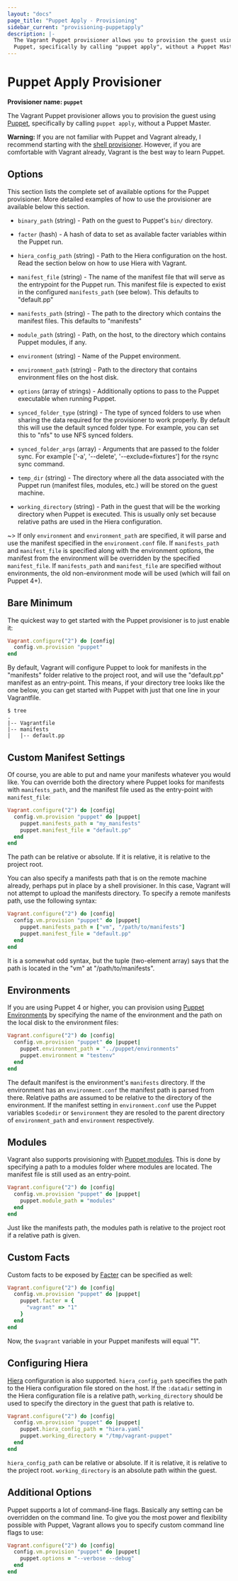 ```yaml
---
layout: "docs"
page_title: "Puppet Apply - Provisioning"
sidebar_current: "provisioning-puppetapply"
description: |-
  The Vagrant Puppet provisioner allows you to provision the guest using
  Puppet, specifically by calling "puppet apply", without a Puppet Master.
---
```


# Puppet Apply Provisioner

**Provisioner name: `puppet`**

The Vagrant Puppet provisioner allows you to provision the guest using
[Puppet](https://www.puppetlabs.com/puppet), specifically by
calling `puppet apply`, without a Puppet Master.

<div class="alert alert-warning">
  <strong>Warning:</strong> If you are not familiar with Puppet and Vagrant already,
  I recommend starting with the <a href="/docs/provisioning/shell.html">shell
  provisioner</a>. However, if you are comfortable with Vagrant already, Vagrant
  is the best way to learn Puppet.
</div>

## Options

This section lists the complete set of available options for the Puppet
provisioner. More detailed examples of how to use the provisioner are
available below this section.

* `binary_path` (string) - Path on the guest to Puppet's `bin/` directory.

* `facter` (hash) - A hash of data to set as available facter variables
  within the Puppet run.

* `hiera_config_path` (string) - Path to the Hiera configuration on
  the host. Read the section below on how to use Hiera with Vagrant.

* `manifest_file` (string) - The name of the manifest file that will serve
  as the entrypoint for the Puppet run. This manifest file is expected to
  exist in the configured `manifests_path` (see below). This defaults
  to "default.pp"

* `manifests_path` (string) - The path to the directory which contains the
  manifest files. This defaults to "manifests"

* `module_path` (string) - Path, on the host, to the directory which
  contains Puppet modules, if any.

* `environment` (string) - Name of the Puppet environment.

* `environment_path` (string) - Path to the directory that contains environment
  files on the host disk.

* `options` (array of strings) - Additionally options to pass to the
  Puppet executable when running Puppet.

* `synced_folder_type` (string) - The type of synced folders to use when
  sharing the data required for the provisioner to work properly. By default
  this will use the default synced folder type. For example, you can set this
  to "nfs" to use NFS synced folders.

* `synced_folder_args` (array) - Arguments that are passed to the folder sync.
  For example ['-a', '--delete', '--exclude=fixtures'] for the rsync sync
  command.

* `temp_dir` (string) - The directory where all the data associated with
  the Puppet run (manifest files, modules, etc.) will be stored on the
  guest machine.

* `working_directory` (string) - Path in the guest that will be the working
  directory when Puppet is executed. This is usually only set because relative
  paths are used in the Hiera configuration.

~> If only `environment` and `environment_path` are specified, it will parse
and use the manifest specified in the `environment.conf` file. If
`manifests_path` and `manifest_file` is specified along with the environment
options, the manifest from the environment will be overridden by the specified `manifest_file`. If `manifests_path` and `manifest_file` are specified without
environments, the old non-environment mode will be used (which will fail on
Puppet 4+).

## Bare Minimum

The quickest way to get started with the Puppet provisioner is to just
enable it:

```ruby
Vagrant.configure("2") do |config|
  config.vm.provision "puppet"
end
```

By default, Vagrant will configure Puppet to look for manifests in the
"manifests" folder relative to the project root, and will use the
"default.pp" manifest as an entry-point. This means, if your directory
tree looks like the one below, you can get started with Puppet with
just that one line in your Vagrantfile.

```
$ tree
.
|-- Vagrantfile
|-- manifests
|   |-- default.pp
```

## Custom Manifest Settings

Of course, you are able to put and name your manifests whatever you would
like. You can override both the directory where Puppet looks for
manifests with `manifests_path`, and the manifest file used as the
entry-point with `manifest_file`:

```ruby
Vagrant.configure("2") do |config|
  config.vm.provision "puppet" do |puppet|
    puppet.manifests_path = "my_manifests"
    puppet.manifest_file = "default.pp"
  end
end
```

The path can be relative or absolute. If it is relative, it is relative
to the project root.

You can also specify a manifests path that is on the remote machine
already, perhaps put in place by a shell provisioner. In this case, Vagrant
will not attempt to upload the manifests directory. To specify a remote
manifests path, use the following syntax:

```ruby
Vagrant.configure("2") do |config|
  config.vm.provision "puppet" do |puppet|
    puppet.manifests_path = ["vm", "/path/to/manifests"]
    puppet.manifest_file = "default.pp"
  end
end
```

It is a somewhat odd syntax, but the tuple (two-element array) says
that the path is located in the "vm" at "/path/to/manifests".

## Environments

If you are using Puppet 4 or higher, you can provision using
[Puppet Environments](https://docs.puppetlabs.com/puppet/latest/reference/environments.html) by specifying the name of the environment and the path on the
local disk to the environment files:

```ruby
Vagrant.configure("2") do |config|
  config.vm.provision "puppet" do |puppet|
    puppet.environment_path = "../puppet/environments"
    puppet.environment = "testenv"
  end
end
```

The default manifest is the environment's `manifests` directory.
If the environment has an `environment.conf` the manifest path is parsed
from there. Relative paths are assumed to be relative to the directory of
the environment. If the manifest setting in `environment.conf` use
the Puppet variables `$codedir` or `$environment` they are resoled to
the parent directory of `environment_path` and `environment` respectively.

## Modules

Vagrant also supports provisioning with [Puppet modules](https://docs.puppetlabs.com/guides/modules.html).
This is done by specifying a path to a modules folder where modules are located.
The manifest file is still used as an entry-point.

```ruby
Vagrant.configure("2") do |config|
  config.vm.provision "puppet" do |puppet|
    puppet.module_path = "modules"
  end
end
```

Just like the manifests path, the modules path is relative to the project
root if a relative path is given.

## Custom Facts

Custom facts to be exposed by [Facter](https://puppetlabs.com/facter)
can be specified as well:

```ruby
Vagrant.configure("2") do |config|
  config.vm.provision "puppet" do |puppet|
    puppet.facter = {
      "vagrant" => "1"
    }
  end
end
```

Now, the `$vagrant` variable in your Puppet manifests will equal "1".

## Configuring Hiera

[Hiera](https://docs.puppetlabs.com/hiera/1/) configuration is also supported.
`hiera_config_path` specifies the path to the Hiera configuration file stored on
the host. If the `:datadir` setting in the Hiera configuration file is a
relative path, `working_directory` should be used to specify the directory in
the guest that path is relative to.

```ruby
Vagrant.configure("2") do |config|
  config.vm.provision "puppet" do |puppet|
    puppet.hiera_config_path = "hiera.yaml"
    puppet.working_directory = "/tmp/vagrant-puppet"
  end
end
```

`hiera_config_path` can be relative or absolute. If it is relative, it is
relative to the project root. `working_directory` is an absolute path within the
guest.

## Additional Options

Puppet supports a lot of command-line flags. Basically any setting can
be overridden on the command line. To give you the most power and flexibility
possible with Puppet, Vagrant allows you to specify custom command line
flags to use:

```ruby
Vagrant.configure("2") do |config|
  config.vm.provision "puppet" do |puppet|
    puppet.options = "--verbose --debug"
  end
end
```
